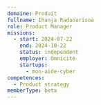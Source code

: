 ```yaml
---
domaine: Produit
fullname: Ihanja Radaoarisoa
role: Product Manager
missions:
  - start: 2024-07-22
    end: 2024-10-22
    status: independent
    employer: Omnicité
    startups:
      - mon-aide-cyber
competences:
  - Product strategy
memberType: beta
---
```

